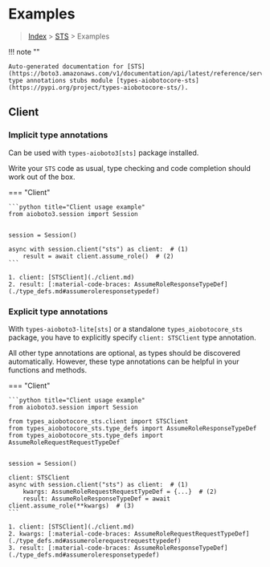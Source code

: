 # Examples

> [Index](../README.md) > [STS](./README.md) > Examples

!!! note ""

    Auto-generated documentation for [STS](https://boto3.amazonaws.com/v1/documentation/api/latest/reference/services/sts.html#STS)
    type annotations stubs module [types-aiobotocore-sts](https://pypi.org/project/types-aiobotocore-sts/).

## Client

### Implicit type annotations

Can be used with `types-aioboto3[sts]` package installed.

Write your `STS` code as usual,
type checking and code completion should work out of the box.



=== "Client"

    ```python title="Client usage example"
    from aioboto3.session import Session


    session = Session()

    async with session.client("sts") as client:  # (1)
        result = await client.assume_role()  # (2)
    ```

    1. client: [STSClient](./client.md)
    2. result: [:material-code-braces: AssumeRoleResponseTypeDef](./type_defs.md#assumeroleresponsetypedef) 






### Explicit type annotations

With `types-aioboto3-lite[sts]`
or a standalone `types_aiobotocore_sts` package, you have to explicitly specify
`client: STSClient` type annotation.

All other type annotations are optional, as types should be discovered automatically.
However, these type annotations can be helpful in your functions and methods.


=== "Client"

    ```python title="Client usage example"
    from aioboto3.session import Session

    from types_aiobotocore_sts.client import STSClient
    from types_aiobotocore_sts.type_defs import AssumeRoleResponseTypeDef
    from types_aiobotocore_sts.type_defs import AssumeRoleRequestRequestTypeDef


    session = Session()

    client: STSClient
    async with session.client("sts") as client:  # (1)
        kwargs: AssumeRoleRequestRequestTypeDef = {...}  # (2)
        result: AssumeRoleResponseTypeDef = await client.assume_role(**kwargs)  # (3)
    ```

    1. client: [STSClient](./client.md)
    2. kwargs: [:material-code-braces: AssumeRoleRequestRequestTypeDef](./type_defs.md#assumerolerequestrequesttypedef) 
    3. result: [:material-code-braces: AssumeRoleResponseTypeDef](./type_defs.md#assumeroleresponsetypedef) 







